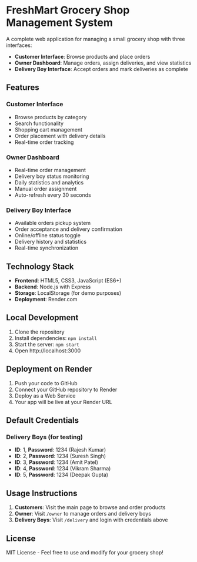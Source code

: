 # FreshMart Grocery Shop Management System

A complete web application for managing a small grocery shop with three interfaces:
- **Customer Interface**: Browse products and place orders
- **Owner Dashboard**: Manage orders, assign deliveries, and view statistics
- **Delivery Boy Interface**: Accept orders and mark deliveries as complete

## Features

### Customer Interface
- Browse products by category
- Search functionality
- Shopping cart management
- Order placement with delivery details
- Real-time order tracking

### Owner Dashboard
- Real-time order management
- Delivery boy status monitoring
- Daily statistics and analytics
- Manual order assignment
- Auto-refresh every 30 seconds

### Delivery Boy Interface
- Available orders pickup system
- Order acceptance and delivery confirmation
- Online/offline status toggle
- Delivery history and statistics
- Real-time synchronization

## Technology Stack
- **Frontend**: HTML5, CSS3, JavaScript (ES6+)
- **Backend**: Node.js with Express
- **Storage**: LocalStorage (for demo purposes)
- **Deployment**: Render.com

## Local Development

1. Clone the repository
2. Install dependencies: `npm install`
3. Start the server: `npm start`
4. Open http://localhost:3000

## Deployment on Render

1. Push your code to GitHub
2. Connect your GitHub repository to Render
3. Deploy as a Web Service
4. Your app will be live at your Render URL

## Default Credentials

### Delivery Boys (for testing)
- **ID**: 1, **Password**: 1234 (Rajesh Kumar)
- **ID**: 2, **Password**: 1234 (Suresh Singh)
- **ID**: 3, **Password**: 1234 (Amit Patel)
- **ID**: 4, **Password**: 1234 (Vikram Sharma)
- **ID**: 5, **Password**: 1234 (Deepak Gupta)

## Usage Instructions

1. **Customers**: Visit the main page to browse and order products
2. **Owner**: Visit `/owner` to manage orders and delivery boys
3. **Delivery Boys**: Visit `/delivery` and login with credentials above

## License

MIT License - Feel free to use and modify for your grocery shop!
